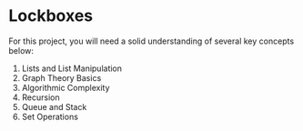 #	Lockboxes

For this project, you will need a solid understanding of several key concepts below:

1.	Lists and List Manipulation
2.	Graph Theory Basics
3.	Algorithmic Complexity
4.	Recursion
5.	Queue and Stack
6.	Set Operations

